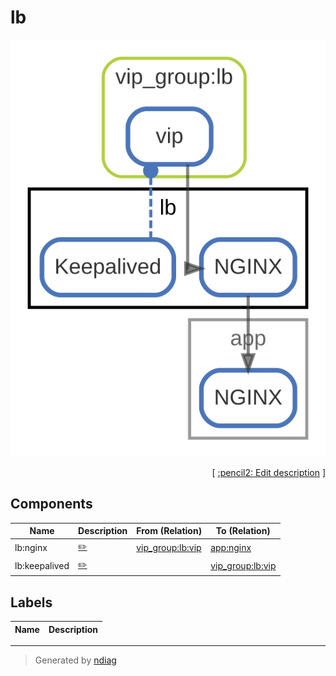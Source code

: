 # lb

![view](node-lb.svg)



<p align="right">
  [ <a href="../../ndiag.descriptions/_node-lb.md">:pencil2: Edit description</a> ]
</p>

## Components

| Name | Description | From (Relation) | To (Relation) |
| --- | --- | --- | --- |
| lb:nginx |  <a href="../../ndiag.descriptions/_component-lb_nginx.md">:pencil2:</a> | [vip_group:lb:vip](layer-vip_group.md#vip_grouplb) | [app:nginx](node-app.md) |
| lb:keepalived |  <a href="../../ndiag.descriptions/_component-lb_keepalived.md">:pencil2:</a> |  | [vip_group:lb:vip](layer-vip_group.md#vip_grouplb) |

## Labels

| Name | Description |
| --- | --- |

---

> Generated by [ndiag](https://github.com/k1LoW/ndiag)
